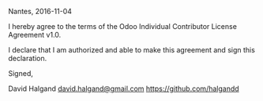 Nantes, 2016-11-04

I hereby agree to the terms of the Odoo Individual Contributor License
Agreement v1.0.

I declare that I am authorized and able to make this agreement and sign this
declaration.

Signed,

David Halgand david.halgand@gmail.com https://github.com/halgandd